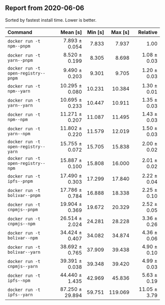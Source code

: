 ## Report from 2020-06-06

Sorted by fastest install time. Lower is better.


| Command | Mean [s] | Min [s] | Max [s] | Relative |
|:---|---:|---:|---:|---:|
| `docker run -t npm--pnpm` | 7.893 ± 0.054 | 7.833 | 7.937 | 1.00 |
| `docker run -t yarn--pnpm` | 8.520 ± 0.199 | 8.305 | 8.698 | 1.08 ± 0.03 |
| `docker run -t open-registry--pnpm` | 9.490 ± 0.203 | 9.301 | 9.705 | 1.20 ± 0.03 |
| `docker run -t npm--yarn` | 10.295 ± 0.080 | 10.231 | 10.384 | 1.30 ± 0.01 |
| `docker run -t yarn--yarn` | 10.695 ± 0.233 | 10.447 | 10.911 | 1.35 ± 0.03 |
| `docker run -t npm--npm` | 11.271 ± 0.207 | 11.087 | 11.495 | 1.43 ± 0.03 |
| `docker run -t yarn--npm` | 11.802 ± 0.220 | 11.579 | 12.019 | 1.50 ± 0.03 |
| `docker run -t open-registry--yarn` | 15.755 ± 0.072 | 15.705 | 15.838 | 2.00 ± 0.02 |
| `docker run -t open-registry--npm` | 15.887 ± 0.100 | 15.808 | 16.000 | 2.01 ± 0.02 |
| `docker run -t ipfs--pnpm` | 17.490 ± 0.303 | 17.299 | 17.840 | 2.22 ± 0.04 |
| `docker run -t bolivar--pnpm` | 17.786 ± 0.784 | 16.888 | 18.338 | 2.25 ± 0.10 |
| `docker run -t cnpmjs--pnpm` | 19.904 ± 0.369 | 19.672 | 20.329 | 2.52 ± 0.05 |
| `docker run -t cnpmjs--npm` | 26.514 ± 2.024 | 24.281 | 28.228 | 3.36 ± 0.26 |
| `docker run -t bolivar--npm` | 34.424 ± 0.407 | 34.082 | 34.874 | 4.36 ± 0.06 |
| `docker run -t bolivar--yarn` | 38.692 ± 0.765 | 37.909 | 39.438 | 4.90 ± 0.10 |
| `docker run -t cnpmjs--yarn` | 39.391 ± 0.038 | 39.348 | 39.420 | 4.99 ± 0.03 |
| `docker run -t ipfs--npm` | 44.440 ± 1.435 | 42.969 | 45.836 | 5.63 ± 0.19 |
| `docker run -t ipfs--yarn` | 87.250 ± 29.894 | 59.751 | 119.069 | 11.05 ± 3.79 |
